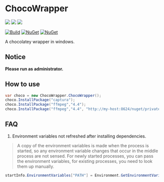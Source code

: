 # ChocoWrapper

[![](https://img.shields.io/github/license/li-zhixin/ChocoWrapper.svg?style=flat-square)](https://github.com/li-zhixin/ChocoWrapper/blob/main/LICENSE)
[![](https://img.shields.io/github/commit-activity/y/li-zhixin/ChocoWrapper.svg?style=flat-square)](https://github.com/li-zhixin/ChocoWrapper/commits/master)
[![](https://img.shields.io/github/issues/li-zhixin/ChocoWrapper.svg?style=flat-square)](https://github.com/li-zhixin/ChocoWrapper/issues)

[![Build](https://github.com/li-zhixin/ChocoWrapper/actions/workflows/Build.yml/badge.svg)](https://github.com/li-zhixin/ChocoWrapper/actions/workflows/Build.yml)
[![NuGet](https://img.shields.io/nuget/v/ChocoWrapper.svg?color=blue&style=popout-square)](https://www.nuget.org/packages/ChocoWrapper)
[![NuGet](https://img.shields.io/nuget/dt/ChocoWrapper.svg)](https://www.nuget.org/packages/ChocoWrapper)

A chocolatey wrapper in windows.

## Notice

**Please run as administrator.**

## How to use
```c#
var choco = new ChocoWrapper.ChocoWrapper();
choco.InstallPackage("captura");
choco.InstallPackage("ffmpeg","4.4");
choco.InstallPackage("ffmpeg","4.4", "http://my-host:8624/nuget/private-chocolatey/");
```

## FAQ

1.  Environment variables not refreshed after installing dependencies.

   > A copy of the environment variables is made when the process is started, so any environment variable changes that occur in the middle process are not sensed. For newly started processes, you can pass the environment variables, for existing processes, you need to look them up manually.

   ```c#
   startInfo.EnvironmentVariables["PATH"] = Environment.GetEnvironmentVariable("PATH", EnvironmentVariableTarget.Machine);
   ```

   